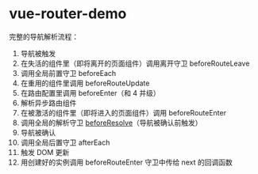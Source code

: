 # vue-router-demo

完整的导航解析流程：

1. 导航被触发
2. 在失活的组件里（即将离开的页面组件）调用离开守卫 beforeRouteLeave
3. 调用全局前置守卫 beforeEach
4. 在重用的组件里调用 beforeRouteUpdate
5. 在路由配置里调用 beforeEnter（和 4 并级）
6. 解析异步路由组件
7. 在被激活的组件里（即将进入的页面组件）调用 beforeRouteEnter
8. 调用全局的解析守卫 [beforeResolve](https://router.vuejs.org/zh/guide/advanced/navigation-guards.html#%E5%85%A8%E5%B1%80%E8%A7%A3%E6%9E%90%E5%AE%88%E5%8D%AB)（导航被确认前触发）
9. 导航被确认
10. 调用全局后置守卫 afterEach
11. 触发 DOM 更新
12. 用创建好的实例调用 beforeRouteEnter 守卫中传给 next 的回调函数